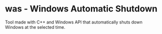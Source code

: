 # was - Windows Automatic Shutdown
Tool made with C++ and Windows API that automatically shuts down Windows at the selected time.
